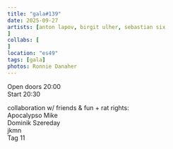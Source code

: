 ```yaml
---
title: "gala#139"
date: 2025-09-27
artists: [anton lapov, birgit ulher, sebastian six
]
collabs: [
]
location: "es49"
tags: [gala]
photos: Ronnie Danaher
---
```

Open doors 20:00</br>
Start 20:30

collaboration w/ friends & fun + rat rights:</br>
Apocalypso Mike</br>
Dominik Szereday</br>
jkmn</br>
Tag 11</br>

